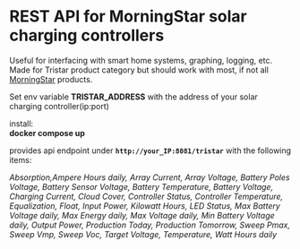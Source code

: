 # REST API for MorningStar solar charging controllers

Useful for interfacing with smart home systems, graphing, logging, etc. Made for Tristar product category but should work with most, if not all [MorningStar](https://www.morningstarcorp.com/) products. 

Set env variable **TRISTAR_ADDRESS** with the address of your solar charging controller(ip:port)<br>

install:<br>
**docker compose up**

provides api endpoint under **``http://your_IP:8081/tristar``** with the following items:<br>

*Absorption,Ampere Hours daily, Array Current, Array Voltage, Battery Poles Voltage, Battery Sensor Voltage, Battery Temperature, Battery Voltage, Charging Current, Cloud Cover, Controller Status, Controller Temperature, Equalization, Float, Input Power, Kilowatt Hours, LED Status, Max Battery Voltage daily, Max Energy daily, Max Voltage daily, Min Battery Voltage daily, Output Power, Production Today, Production Tomorrow,
 Sweep Pmax, Sweep Vmp, Sweep Voc, Target Voltage, Temperature, Watt Hours daily*
